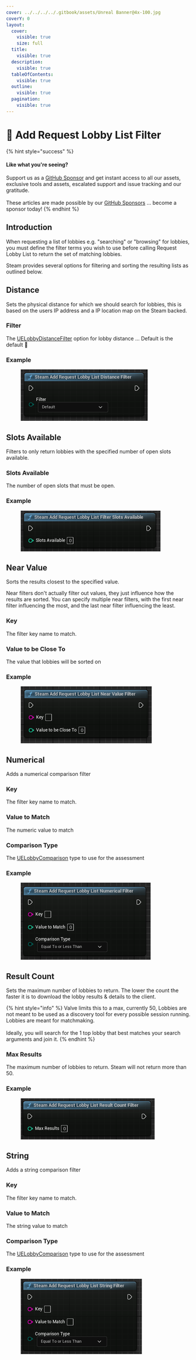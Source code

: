 ```yaml
---
cover: ../../../../.gitbook/assets/Unreal Banner@4x-100.jpg
coverY: 0
layout:
  cover:
    visible: true
    size: full
  title:
    visible: true
  description:
    visible: true
  tableOfContents:
    visible: true
  outline:
    visible: true
  pagination:
    visible: true
---
```


# 🔵 Add Request Lobby List Filter

{% hint style="success" %}
#### Like what you're seeing?

Support us as a [GitHub Sponsor](../../../../become-a-sponsor/) and get instant access to all our assets, exclusive tools and assets, escalated support and issue tracking and our gratitude.\
\
These articles are made possible by our [GitHub Sponsors](../../../../become-a-sponsor/) ... become a sponsor today!
{% endhint %}

## Introduction

When requesting a list of lobbies e.g. "searching" or "browsing" for lobbies, you must define the filter terms you wish to use before calling Request Lobby List to return the set of matching lobbies.

Steam provides several options for filtering and sorting the resulting lists as outlined below.

## Distance

Sets the physical distance for which we should search for lobbies, this is based on the users IP address and a IP location map on the Steam backed.

### Filter

The [UELobbyDistanceFilter](../enumerators/uelobbydistancefilter.md) option for lobby distance ... Default is the default 🤔

### Example

<figure><img src="../../../../.gitbook/assets/image (2) (1) (1) (1) (1) (1) (1) (1).png" alt=""><figcaption></figcaption></figure>

## Slots Available

Filters to only return lobbies with the specified number of open slots available.

### Slots Available

The number of open slots that must be open.

### Example

<figure><img src="../../../../.gitbook/assets/image (6) (1) (1) (1) (1) (1) (1) (1).png" alt=""><figcaption></figcaption></figure>

## Near Value

Sorts the results closest to the specified value.

Near filters don't actually filter out values, they just influence how the results are sorted. You can specify multiple near filters, with the first near filter influencing the most, and the last near filter influencing the least.

### Key

The filter key name to match.&#x20;

### Value to be Close To

The value that lobbies will be sorted on

### Example

<figure><img src="../../../../.gitbook/assets/image (7) (1) (1) (1) (1) (1) (1) (1).png" alt=""><figcaption></figcaption></figure>

## Numerical

Adds a numerical comparison filter

### Key

The filter key name to match.

### Value to Match

The numeric value to match

### Comparison Type

The [UELobbyComparison](../enumerators/uelobbycomparison.md) type to use for the assessment

### Example

<figure><img src="../../../../.gitbook/assets/image (8) (1) (1) (1) (1) (1) (1).png" alt=""><figcaption></figcaption></figure>

## Result Count

Sets the maximum number of lobbies to return. The lower the count the faster it is to download the lobby results & details to the client.

{% hint style="info" %}
Valve limits this to a max, currently 50, Lobbies are not meant to be used as a discovery tool for every possible session running. Lobbies are meant for matchmaking. \
\
Ideally, you will search for the 1 top lobby that best matches your search arguments and join it.
{% endhint %}

### Max Results

The maximum number of lobbies to return. Steam will not return more than 50.

### Example

<figure><img src="../../../../.gitbook/assets/image (9) (1) (1) (1) (1) (1) (1).png" alt=""><figcaption></figcaption></figure>

## String

Adds a string comparison filter

### Key

The filter key name to match.

### Value to Match

The string value to match

### Comparison Type

The [UELobbyComparison](../enumerators/uelobbycomparison.md) type to use for the assessment

### Example

<figure><img src="../../../../.gitbook/assets/image (10) (1) (1) (1) (1) (1).png" alt=""><figcaption></figcaption></figure>
